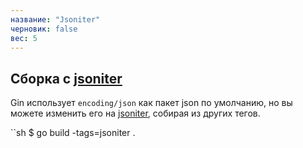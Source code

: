 ```yaml
---
название: "Jsoniter"
черновик: false
вес: 5
---
```


## Сборка с [jsoniter](https://github.com/json-iterator/go)

Gin использует `encoding/json` как пакет json по умолчанию, но вы можете изменить его на [jsoniter](https://github.com/json-iterator/go), собирая из других тегов.

``sh
$ go build -tags=jsoniter .
``` 
